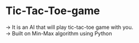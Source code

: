 # Tic-Tac-Toe-game
-> It is an AI that will play tic-tac-toe game with you.<br>
-> Built on Min-Max algorithm using Python
